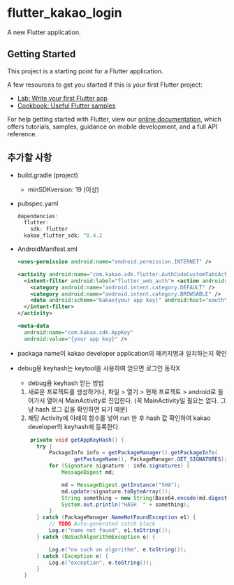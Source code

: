 # flutter_kakao_login

A new Flutter application.

## Getting Started

This project is a starting point for a Flutter application.

A few resources to get you started if this is your first Flutter project:

- [Lab: Write your first Flutter app](https://flutter.dev/docs/get-started/codelab)
- [Cookbook: Useful Flutter samples](https://flutter.dev/docs/cookbook)

For help getting started with Flutter, view our
[online documentation](https://flutter.dev/docs), which offers tutorials,
samples, guidance on mobile development, and a full API reference.

## 추가할 사항

* build.gradle (project)
  * minSDKversion: 19 (이상)
  
* pubspec.yaml
  ~~~dart
  dependencies:
    flutter:
      sdk: flutter
    kakao_flutter_sdk: ^0.4.2
  ~~~

* AndroidManifest.xml
  ~~~xml
  <uses-permission android:name="android.permission.INTERNET" />
  
  <activity android:name="com.kakao.sdk.flutter.AuthCodeCustomTabsActivity">
    <intent-filter android:label="flutter_web_auth"> <action android:name="android.intent.action.VIEW" />
      <category android:name="android.intent.category.DEFAULT" />
      <category android:name="android.intent.category.BROWSABLE" />
      <data android:scheme="kakao{your app key}" android:host="oauth"/>
    </intent-filter>
  </activity>
  
  <meta-data
    android:name="com.kakao.sdk.AppKey"
    android:value="{your app key}" />
  ~~~
  
* packaga name이 kakao developer application의 패키지명과 일치하는지 확인
 
* debug용 keyhash는 keytool을 사용하여 얻으면 로그인 동작X
  * debug용 keyhash 얻는 방법
  1. 새로운 프로젝트를 생성하거나, 파일 > 열기 > 현재 프로젝트 > android로 들어가서 열어서 MainActivity로 진입한다. 
    (꼭 MainActivity일 필요는 없다. 그냥 hash 로그 값을 확인하면 되기 때문)
  2. 해당 Activity에 아래의 함수를 넣어 run 한 후 hash 값 확인하여 kakao developer의 keyhash에 등록한다.
  ~~~java
      private void getAppKeyHash() {
        try {
            PackageInfo info = getPackageManager().getPackageInfo(
                    getPackageName(), PackageManager.GET_SIGNATURES);
            for (Signature signature : info.signatures) {
                MessageDigest md;

                md = MessageDigest.getInstance("SHA");
                md.update(signature.toByteArray());
                String something = new String(Base64.encode(md.digest(), 0));
                System.out.println("HASH  " + something);
            }
        } catch (PackageManager.NameNotFoundException e1) {
            // TODO Auto-generated catch block
            Log.e("name not found", e1.toString());
        } catch (NoSuchAlgorithmException e) {

            Log.e("no such an algorithm", e.toString());
        } catch (Exception e) {
            Log.e("exception", e.toString());
        }
    }
    ~~~
 
